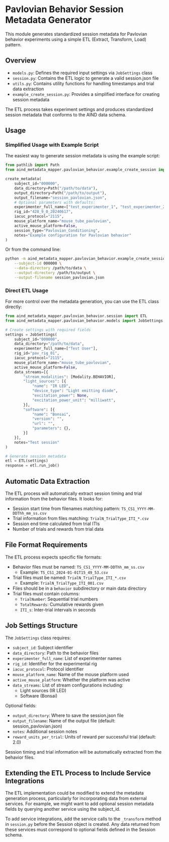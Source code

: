 # Pavlovian Behavior Session Metadata Generator

This module generates standardized session metadata for Pavlovian behavior experiments using a simple ETL (Extract, Transform, Load) pattern.

## Overview
- `models.py`: Defines the required input settings via `JobSettings` class
- `session.py`: Contains the ETL logic to generate a valid session.json file
- `utils.py`: Contains utility functions for handling timestamps and trial data extraction
- `example_create_session.py`: Provides a simplified interface for creating session metadata

The ETL process takes experiment settings and produces standardized session metadata that conforms to the AIND data schema.

## Usage

### Simplified Usage with Example Script
The easiest way to generate session metadata is using the example script:

```python
from pathlib import Path
from aind_metadata_mapper.pavlovian_behavior.example_create_session import create_metadata

create_metadata(
    subject_id="000000",
    data_directory=Path("/path/to/data"),
    output_directory=Path("/path/to/output"),
    output_filename="session_pavlovian.json",
    # Optional parameters with defaults:
    experimenter_full_name=["test_experimenter_1", "test_experimenter_2"],
    rig_id="428_9_0_20240617",
    iacuc_protocol="2115",
    mouse_platform_name="mouse_tube_pavlovian",
    active_mouse_platform=False,
    session_type="Pavlovian_Conditioning",
    notes="Example configuration for Pavlovian behavior"
)
```

Or from the command line:
```bash
python -m aind_metadata_mapper.pavlovian_behavior.example_create_session \
    --subject-id 000000 \
    --data-directory /path/to/data \
    --output-directory /path/to/output \
    --output-filename session_pavlovian.json
```

### Direct ETL Usage
For more control over the metadata generation, you can use the ETL class directly:

```python
from aind_metadata_mapper.pavlovian_behavior.session import ETL
from aind_metadata_mapper.pavlovian_behavior.models import JobSettings

# Create settings with required fields
settings = JobSettings(
    subject_id="000000",
    data_directory="/path/to/data",
    experimenter_full_name=["Test User"],
    rig_id="pav_rig_01",
    iacuc_protocol="2115",
    mouse_platform_name="mouse_tube_pavlovian",
    active_mouse_platform=False,
    data_streams=[{
        "stream_modalities": [Modality.BEHAVIOR],
        "light_sources": [{
            "name": "IR LED",
            "device_type": "Light emitting diode",
            "excitation_power": None,
            "excitation_power_unit": "milliwatt",
        }],
        "software": [{
            "name": "Bonsai",
            "version": "",
            "url": "",
            "parameters": {},
        }]
    }],
    notes="Test session"
)

# Generate session metadata
etl = ETL(settings)
response = etl.run_job()
```

## Automatic Data Extraction
The ETL process will automatically extract session timing and trial information from the behavior files. It looks for:
- Session start time from filenames matching pattern: `TS_CS1_YYYY-MM-DDThh_mm_ss.csv`
- Trial information from files matching: `TrialN_TrialType_ITI_*.csv`
- Session end time calculated from trial ITIs
- Number of trials and rewards from trial data

## File Format Requirements
The ETL process expects specific file formats:
- Behavior files must be named: `TS_CS1_YYYY-MM-DDThh_mm_ss.csv`
  - Example: `TS_CS1_2024-01-01T15_49_53.csv`
- Trial files must be named: `TrialN_TrialType_ITI_*.csv`
  - Example: `TrialN_TrialType_ITI_001.csv`
- Files should be in a `behavior` subdirectory or main data directory
- Trial files must contain columns:
  - `TrialNumber`: Sequential trial numbers
  - `TotalRewards`: Cumulative rewards given
  - `ITI_s`: Inter-trial intervals in seconds

## Job Settings Structure
The `JobSettings` class requires:
- `subject_id`: Subject identifier
- `data_directory`: Path to the behavior files
- `experimenter_full_name`: List of experimenter names
- `rig_id`: Identifier for the experimental rig
- `iacuc_protocol`: Protocol identifier
- `mouse_platform_name`: Name of the mouse platform used
- `active_mouse_platform`: Whether the platform was active
- `data_streams`: List of stream configurations including:
  - Light sources (IR LED)
  - Software (Bonsai)

Optional fields:
- `output_directory`: Where to save the session.json file
- `output_filename`: Name of the output file (default: session_pavlovian.json)
- `notes`: Additional session notes
- `reward_units_per_trial`: Units of reward per successful trial (default: 2.0)

Session timing and trial information will be automatically extracted from the behavior files.

## Extending the ETL Process to Include Service Integrations
The ETL implementation could be modified to extend the metadata generation process, particularly for incorporating data from external services. For example, we might want to add optional session metadata fields by querying another service using the subject_id.

To add service integrations, add the service calls to the `_transform` method in `session.py` before the Session object is created. Any data returned from these services must correspond to optional fields defined in the Session schema.